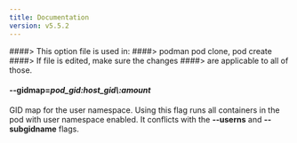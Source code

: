 ```yaml
---
title: Documentation
version: v5.5.2
---
```


####> This option file is used in:
####>   podman pod clone, pod create
####> If file is edited, make sure the changes
####> are applicable to all of those.
#### **--gidmap**=*pod_gid\:host_gid\\:amount*

GID map for the user namespace. Using this flag runs all containers in the pod with user namespace enabled.
It conflicts with the **--userns** and **--subgidname** flags.
